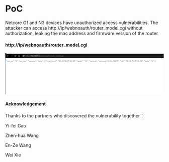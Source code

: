 # PoC

Netcore G1 and N3 devices have unauthorized access vulnerabilities. The attacker can access http://ip/webnoauth/router_model.cgi without authorization, leaking the mac address and firmware version of the router

#### http://ip/webnoauth/router_model.cgi

![image-20210508222208543](https://github.com/jayus0821/uai-poc/blob/main/Netcore/N3%26G1/Unauthorized%20access%20in%20webnoauth-getmymac.cgi,%20resulting%20in%20a%20large%20amount%20of%20information%20leakage.assets/image-20210508222208543.png)











#### Acknowledgement

Thanks to the partners who discovered the vulnerability together：

Yi-fei Gao

Zhen-hua Wang

En-Ze Wang

Wei Xie
